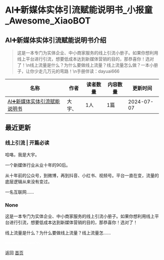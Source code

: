 # AI➕新媒体实体引流赋能说明书_小报童_Awesome_XiaoBOT

## AI➕新媒体实体引流赋能说明书介绍
> 这是一本专门为实体企业、中小商家服务的线上引流小册子。如果你想利用线上平台进行引流，想要低成本达到新媒体营销的目的，那恭喜你！选对了！\n线上流量是什么？为什么要做线上流量？线上流量怎么做？一本小册子，让你少走几万元的弯路！\n手册伴读：dayuai666  
  


|名称|作者|读者数量|内容数量|更新时间|
|---|---|---|---|---|
|[AI➕新媒体实体引流赋能说明书](https://xiaobot.net/p/Dayu101?refer=0b133df9-27dc-423b-8101-639049001c13)|大宇、|1人|1篇|2024-07-07|

## 最近更新
### 线上引流 | 开篇必读

哈咯，我是大宇。

一个新媒体行业从业十年的90后。

从十年前的公众号，到微博，再到抖音、小红书、视频号。平台一直在变，流量的底层逻辑从来没有变过。

一名互联网......

### None

这是一本专门为实体企业、中小商家服务的线上引流小册子。如果你想利用线上平台进行引流，想要低成本达到新媒体营销的目的，那恭喜你！选对了！

线上流量是什么？为什么要做线上流量？线上流量怎......


<a href="https://github.com/Reno9527/awesome-xiaobot" style="color: white; text-decoration: none;">awesome-xiaobot</a>

返回 [首页](../README.md)
